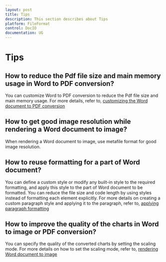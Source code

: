 ```yaml
---
layout: post
title: Tips
description: This section describes about Tips
platform: FileFormat
control: DocIO
documentation: UG
---
```

# Tips

## How to reduce the Pdf file size and main memory usage in Word to PDF conversion?

You can customize Word to PDF conversion to reduce the Pdf file size and main memory usage. For more details, refer to, [customizing the Word document to PDF conversion](http://www.google.com/# "")

## How to get good image resolution while rendering a Word document to image?

When rendering a Word document to image, use metafile format for good image resolution.

## How to reuse formatting for a part of Word document?

You can define a custom style or modify any built-in style to the required formatting, and apply this style to the part of Word document to be formatted. You can reduce the file size and code length by using styles instead of formatting each element explicitly. For more details on creating a custom paragraph style and applying it to the paragraph, refer to, [applying paragraph formatting](http://www.google.com/# "")

## How to improve the quality of the charts in Word to image or PDF conversion?

You can specify the quality of the converted charts by setting the scaling mode. For more details on how to set the scaling mode, refer to, [rendering Word document to image](http://www.google.com/# "")

